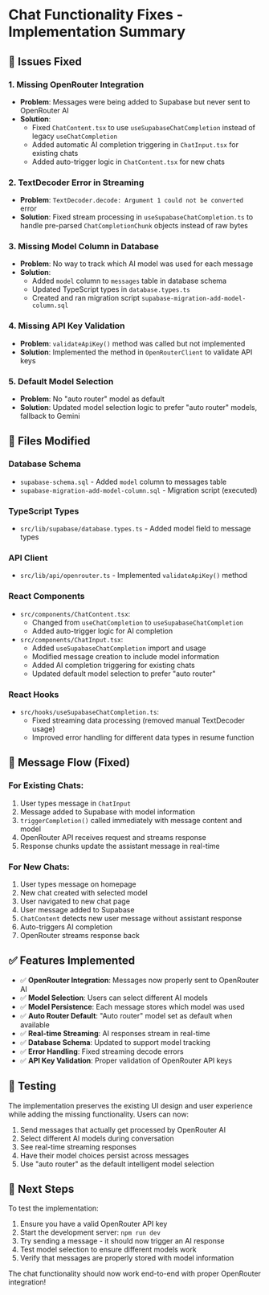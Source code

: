# Chat Functionality Fixes - Implementation Summary

## 🔧 Issues Fixed

### 1. **Missing OpenRouter Integration**
- **Problem**: Messages were being added to Supabase but never sent to OpenRouter AI
- **Solution**: 
  - Fixed `ChatContent.tsx` to use `useSupabaseChatCompletion` instead of legacy `useChatCompletion`
  - Added automatic AI completion triggering in `ChatInput.tsx` for existing chats
  - Added auto-trigger logic in `ChatContent.tsx` for new chats

### 2. **TextDecoder Error in Streaming**
- **Problem**: `TextDecoder.decode: Argument 1 could not be converted` error
- **Solution**: Fixed stream processing in `useSupabaseChatCompletion.ts` to handle pre-parsed `ChatCompletionChunk` objects instead of raw bytes

### 3. **Missing Model Column in Database**
- **Problem**: No way to track which AI model was used for each message
- **Solution**: 
  - Added `model` column to `messages` table in database schema
  - Updated TypeScript types in `database.types.ts`
  - Created and ran migration script `supabase-migration-add-model-column.sql`

### 4. **Missing API Key Validation**
- **Problem**: `validateApiKey()` method was called but not implemented
- **Solution**: Implemented the method in `OpenRouterClient` to validate API keys

### 5. **Default Model Selection**
- **Problem**: No "auto router" model as default
- **Solution**: Updated model selection logic to prefer "auto router" models, fallback to Gemini

## 📁 Files Modified

### Database Schema
- `supabase-schema.sql` - Added `model` column to messages table
- `supabase-migration-add-model-column.sql` - Migration script (executed)

### TypeScript Types
- `src/lib/supabase/database.types.ts` - Added model field to message types

### API Client
- `src/lib/api/openrouter.ts` - Implemented `validateApiKey()` method

### React Components
- `src/components/ChatContent.tsx`:
  - Changed from `useChatCompletion` to `useSupabaseChatCompletion`
  - Added auto-trigger logic for AI completion
- `src/components/ChatInput.tsx`:
  - Added `useSupabaseChatCompletion` import and usage
  - Modified message creation to include model information
  - Added AI completion triggering for existing chats
  - Updated default model selection to prefer "auto router"

### React Hooks
- `src/hooks/useSupabaseChatCompletion.ts`:
  - Fixed streaming data processing (removed manual TextDecoder usage)
  - Improved error handling for different data types in resume function

## 🔄 Message Flow (Fixed)

### For Existing Chats:
1. User types message in `ChatInput`
2. Message added to Supabase with model information
3. `triggerCompletion()` called immediately with message content and model
4. OpenRouter API receives request and streams response
5. Response chunks update the assistant message in real-time

### For New Chats:
1. User types message on homepage
2. New chat created with selected model
3. User navigated to new chat page
4. User message added to Supabase
5. `ChatContent` detects new user message without assistant response
6. Auto-triggers AI completion
7. OpenRouter streams response back

## ✅ Features Implemented

- ✅ **OpenRouter Integration**: Messages now properly sent to OpenRouter AI
- ✅ **Model Selection**: Users can select different AI models
- ✅ **Model Persistence**: Each message stores which model was used
- ✅ **Auto Router Default**: "Auto router" model set as default when available
- ✅ **Real-time Streaming**: AI responses stream in real-time
- ✅ **Database Schema**: Updated to support model tracking
- ✅ **Error Handling**: Fixed streaming decode errors
- ✅ **API Key Validation**: Proper validation of OpenRouter API keys

## 🧪 Testing

The implementation preserves the existing UI design and user experience while adding the missing functionality. Users can now:

1. Send messages that actually get processed by OpenRouter AI
2. Select different AI models during conversation
3. See real-time streaming responses
4. Have their model choices persist across messages
5. Use "auto router" as the default intelligent model selection

## 🚀 Next Steps

To test the implementation:
1. Ensure you have a valid OpenRouter API key
2. Start the development server: `npm run dev`
3. Try sending a message - it should now trigger an AI response
4. Test model selection to ensure different models work
5. Verify that messages are properly stored with model information

The chat functionality should now work end-to-end with proper OpenRouter integration!
